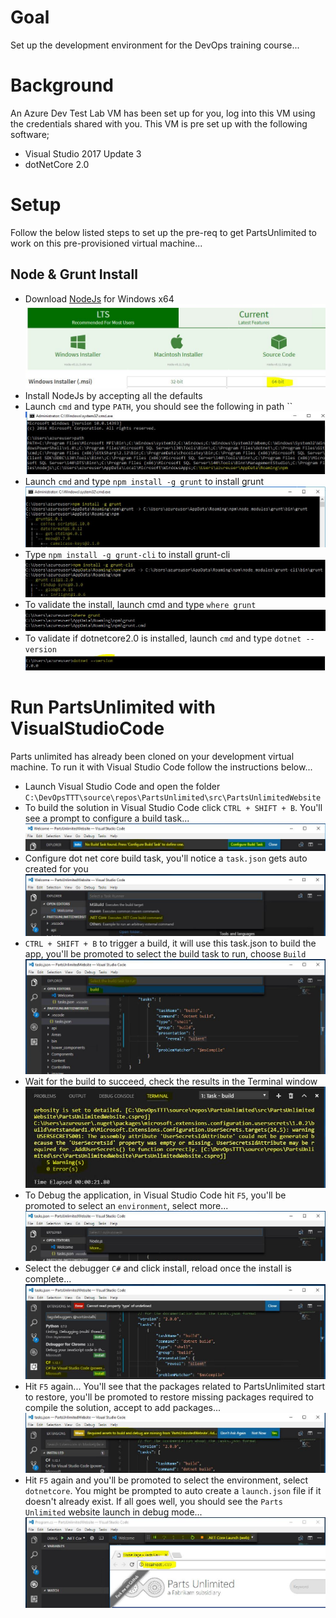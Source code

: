 # Goal
Set up the development environment for the DevOps training course...

# Background
An Azure Dev Test Lab VM has been set up for you, log into this VM using the credentials shared with you. This VM is pre set up with the following software;
- Visual Studio 2017 Update 3
- dotNetCore 2.0

# Setup
Follow the below listed steps to set up the pre-req to get PartsUnlimited to work on this pre-provisioned virtual machine...

## Node & Grunt Install 
+ Download [NodeJs](https://nodejs.org/en/download/) for Windows x64
  ![Download NodeJs](./media/DownloadNodeJs.JPG)
+ Install NodeJs by accepting all the defaults
+ Launch `cmd` and type `PATH`, you should see the following in path ``
  ![NodeJs On Path](./media/NodeJsOnPath.JPG)
+ Launch `cmd` and type `npm install -g grunt` to install grunt 
  ![Install grunt](./media/NpmInstallGrunt.JPG)
+ Type `npm install -g grunt-cli` to install grunt-cli
  ![Install grunt-cli](./media/NpmInstallGrunt-cli.JPG)
+ To validate the install, launch cmd and type `where grunt`
  ![Validate grunt install](./media/ValidateGruntInstall.JPG)
+ To validate if dotnetcore2.0 is installed, launch `cmd` and type `dotnet --version`
  ![validate dotnetcore2.0](./media/ValidateDotNetCoreInstall.JPG)     

# Run PartsUnlimited with VisualStudioCode
Parts unlimited has already been cloned on your development virtual machine. To run it with Visual Studio Code follow the instructions below...
+ Launch Visual Studio Code and open the folder `C:\DevOpsTTT\source\repos\PartsUnlimited\src\PartsUnlimitedWebsite`
+ To build the solution in Visual Studio Code click `CTRL + SHIFT + B`. You'll see a prompt to configure a build task...
  ![VsCode Configure Build Task](./media/VsCodeConfigureBuildTask.JPG)
+ Configure dot net core build task, you'll notice a `task.json` gets auto created for you
  ![Configure dotNetCore Build Task](./media/BuildConfigurationDotNetCore.JPG)
+ `CTRL + SHIFT + B` to trigger a build, it will use this task.json to build the app, you'll be promoted to select the build task to run, choose `Build`
  ![VsCode Build Task to Run](./media/VsCodeBuildTaskToRun.JPG)
+ Wait for the build to succeed, check the results in the Terminal window 
  ![VsCode Build Results](./media/VsCodeBuildResults.JPG)
+ To Debug the application, in Visual Studio Code hit `F5`, you'll be promoted to select an `environment`, select more...
  ![VsCode F5 Debug](./media/VsCodeDebugF5.JPG)
+ Select the debugger `C#` and click install, reload once the install is complete... 
  ![Install C# Debug Environment](./media/InstallEnvironmentCSharp.JPG)
+ Hit `F5` again... You'll see that the packages related to PartsUnlimited start to restore, you'll be promoted to restore missing packages required to compile the solution, accept to add packages...
  ![Accept to add missing packages](./media/AcceptToAddMissingPackages.JPG)
+ Hit `F5` again and you'll be promoted to select the environment, select `dotnetcore`. You might be prompted to auto create a `launch.json` file if it doesn't already exist. If all goes well, you should see the `Parts Unlimited` website launch in debug mode...
  ![Parts Unlimited Debug](./media/PartsUnlimitedDotNetCoreDebug.JPG)